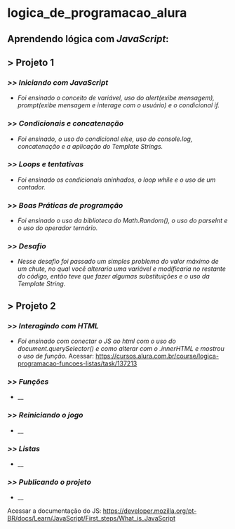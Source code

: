 # logica_de_programacao_alura
## Aprendendo lógica com *JavaScript*:
## > Projeto 1
### *>> Iniciando com JavaScript*
* _Foi ensinado o conceito de variável, uso do alert(exibe mensagem), prompt(exibe mensagem e interage com o usuário) e o condicional if._
### *>> Condicionais e concatenação*
* _Foi ensinado, o uso do condicional else, uso do console.log, concatenação e a aplicação do Template Strings._
### *>> Loops e tentativas*
* _Foi ensinado os condicionais aninhados, o loop while e o uso de um contador._
### *>> Boas Práticas de programção*
* _Foi ensinado o uso da biblioteca do Math.Random(), o uso do parseInt e o uso do operador ternário._
### *>> Desafio*
* _Nesse desafio foi passado um simples problema do valor máximo de um chute, no qual você alteraria uma variável e modificaria no restante do código, então teve que fazer algumas substituições e o uso da Template String._
## > Projeto 2
### *>> Interagindo com HTML*
* _Foi ensinado com conectar o JS ao html com o uso do document.querySelector() e como alterar com o .innerHTML e mostrou o uso de função._
Acessar: https://cursos.alura.com.br/course/logica-programacao-funcoes-listas/task/137213
### *>> Funções*
* __
### *>> Reiniciando o jogo*
* __
### *>> Listas*
* __
### *>> Publicando o projeto*
* __

Acessar a documentação do JS: https://developer.mozilla.org/pt-BR/docs/Learn/JavaScript/First_steps/What_is_JavaScript